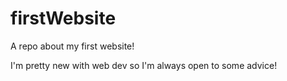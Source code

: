 # firstWebsite
A repo about my first website!

I'm pretty new with web dev so I'm always open to some advice!
